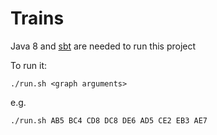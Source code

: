 # Trains
Java 8 and [sbt](https://www.scala-sbt.org/download.html) are needed to run this project

To run it:
```
./run.sh <graph arguments>
```

e.g.

```
./run.sh AB5 BC4 CD8 DC8 DE6 AD5 CE2 EB3 AE7
```

